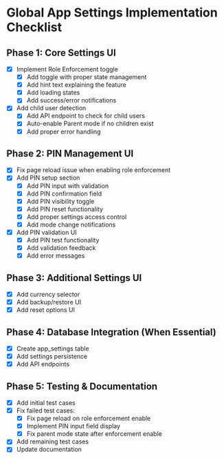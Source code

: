 # Global App Settings Implementation Checklist

## Phase 1: Core Settings UI

- [x] Implement Role Enforcement toggle
  - [x] Add toggle with proper state management
  - [x] Add hint text explaining the feature
  - [x] Add loading states
  - [x] Add success/error notifications
- [x] Add child user detection
  - [x] Add API endpoint to check for child users
  - [x] Auto-enable Parent mode if no children exist
  - [x] Add proper error handling

## Phase 2: PIN Management UI

- [x] Fix page reload issue when enabling role enforcement
- [x] Add PIN setup section
  - [x] Add PIN input with validation
  - [x] Add PIN confirmation field
  - [x] Add PIN visibility toggle
  - [x] Add PIN reset functionality
  - [x] Add proper settings access control
  - [x] Add mode change notifications
- [x] Add PIN validation UI
  - [x] Add PIN test functionality
  - [x] Add validation feedback
  - [x] Add error messages

## Phase 3: Additional Settings UI

- [x] Add currency selector
- [x] Add backup/restore UI
- [x] Add reset options UI

## Phase 4: Database Integration (When Essential)

- [x] Create app_settings table
- [x] Add settings persistence
- [x] Add API endpoints

## Phase 5: Testing & Documentation

- [x] Add initial test cases
- [x] Fix failed test cases:
  - [x] Fix page reload on role enforcement enable
  - [x] Implement PIN input field display
  - [x] Fix parent mode state after enforcement enable
- [x] Add remaining test cases
- [x] Update documentation
